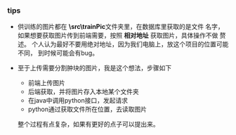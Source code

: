 ### tips

* 供训练的图片都在 **\src\trainPic**文件夹里，在数据库里获取的是文件
名字，如果想要获取图片传到前端需要，按照 **相对地址** 获取图片，具体操作不做
赘述。
  个人认为最好不要用绝对地址，因为我们电脑上，放这个项目的位置可能不同，
  到时候可能会有bug。
  
  
* 至于上传需要分割肿块的图片，我是这个想法，步骤如下
    * 前端上传图片
    * 后端获取，并将图片存入本地某个文件夹
    * 在java中调用python接口，发起请求
    * python通过获取文件所在位置，去读取图片
    
    整个过程有点复杂，如果有更好的点子可以提出来。
